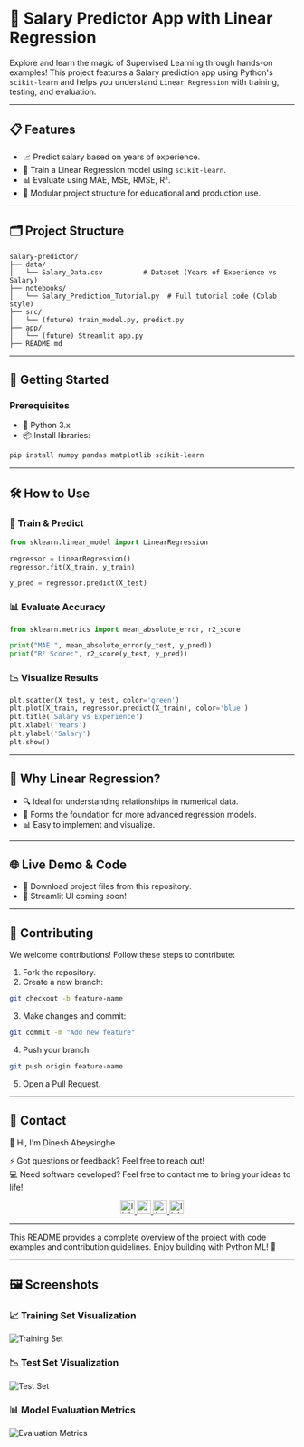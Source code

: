 
# 🎯 Salary Predictor App with Linear Regression
Explore and learn the magic of Supervised Learning through hands-on examples! This project features a Salary prediction app using Python's `scikit-learn` and helps you understand `Linear Regression` with training, testing, and evaluation.

---

## 📋 Features
- 📈 Predict salary based on years of experience.
- 🧠 Train a Linear Regression model using `scikit-learn`.
- 📊 Evaluate using MAE, MSE, RMSE, R².
- 📂 Modular project structure for educational and production use.

---

## 🗂 Project Structure

```
salary-predictor/
├── data/
│   └── Salary_Data.csv          # Dataset (Years of Experience vs Salary)
├── notebooks/
│   └── Salary_Prediction_Tutorial.py  # Full tutorial code (Colab style)
├── src/
│   └── (future) train_model.py, predict.py
├── app/
│   └── (future) Streamlit app.py
├── README.md
```

---

## 🚀 Getting Started

### Prerequisites
- 🐍 Python 3.x
- 📦 Install libraries:
```bash
pip install numpy pandas matplotlib scikit-learn
```

---

## 🛠 How to Use

### 🔢 Train & Predict

```python
from sklearn.linear_model import LinearRegression

regressor = LinearRegression()
regressor.fit(X_train, y_train)

y_pred = regressor.predict(X_test)
```

### 📊 Evaluate Accuracy

```python
from sklearn.metrics import mean_absolute_error, r2_score

print("MAE:", mean_absolute_error(y_test, y_pred))
print("R² Score:", r2_score(y_test, y_pred))
```

### 📉 Visualize Results

```python
plt.scatter(X_test, y_test, color='green')
plt.plot(X_train, regressor.predict(X_train), color='blue')
plt.title('Salary vs Experience')
plt.xlabel('Years')
plt.ylabel('Salary')
plt.show()
```

---

## 🌟 Why Linear Regression?

- 🔍 Ideal for understanding relationships in numerical data.
- 🧠 Forms the foundation for more advanced regression models.
- 📊 Easy to implement and visualize.

---

## 🌐 Live Demo & Code

- 💾 Download project files from this repository.
- 🔗 Streamlit UI coming soon!

---

## 🤝 Contributing

We welcome contributions! Follow these steps to contribute:

1. Fork the repository.
2. Create a new branch:
```bash
git checkout -b feature-name
```
3. Make changes and commit:
```bash
git commit -m "Add new feature"
```
4. Push your branch:
```bash
git push origin feature-name
```
5. Open a Pull Request.

---

## 📧 Contact

👋 Hi, I'm Dinesh Abeysinghe

⚡ Got questions or feedback? Feel free to reach out!  
💻 Need software developed? Feel free to contact me to bring your ideas to life!

<div align="center">
<a href="https://www.linkedin.com/in/dinesh-abeysinghe-bb773293" target="_blank">
    <img src="https://img.shields.io/static/v1?message=LinkedIn&logo=linkedin&label=&color=0077B5&logoColor=white&labelColor=&style=for-the-badge" height="25" alt="linkedin logo" />
</a>

<a href="mailto:dinabeysinge@gmail.com" target="_blank">
    <img src="https://img.shields.io/static/v1?message=Gmail&logo=gmail&label=&color=D14836&logoColor=white&labelColor=&style=for-the-badge" height="25" alt="gmail logo" />
</a>

<a href="https://huggingface.co/dineshabeysinghe" target="_blank">
    <img src="https://img.shields.io/static/v1?message=HuggingFace&logo=huggingface&label=&color=FFAA00&logoColor=white&labelColor=&style=for-the-badge" height="25" alt="huggingface logo" />
</a>

<a href="https://www.linkedin.com/newsletters/7205635660026703872/" target="_blank">
    <img src="https://img.shields.io/static/v1?message=FutureAIToday&logo=linkedin&label=&color=0077B5&logoColor=white&labelColor=&style=for-the-badge" height="25" alt="linkedin logo" />
</a>
</div>

---

This README provides a complete overview of the project with code examples and contribution guidelines. Enjoy building with Python ML! 🎉


---

## 🖼️ Screenshots

### 📈 Training Set Visualization
![Training Set](images/training_plot.png)

### 📉 Test Set Visualization
![Test Set](images/test_plot.png)

### 📊 Model Evaluation Metrics
![Evaluation Metrics](images/evaluation_metrics.png)
